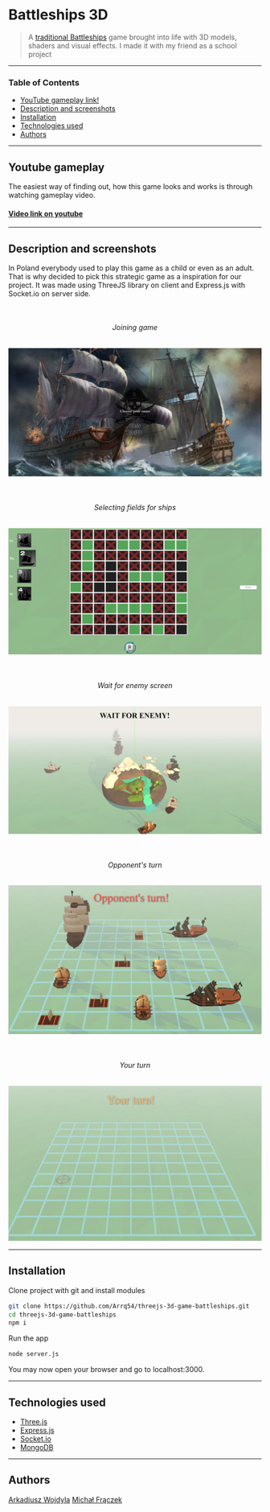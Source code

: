 
# Battleships 3D

> A  [traditional Battleships](https://en.wikipedia.org/wiki/Battleship_(game)) game brought into life with 3D models, shaders and visual effects. I made it with my friend as a school project 


---
 
### Table of Contents
- [YouTube gameplay link!](#youtube-gameplay)
- [Description and screenshots](#description-and-screenshots)
- [Installation](#installation)
- [Technologies used](#technologies-used)
- [Authors](#authors)



---
## Youtube gameplay
The easiest way of finding out, how this game looks and works is through watching gameplay video.

#### [Video link on youtube](https://www.youtube.com/watch?v=C4ymffR7JLY)

---
## Description and screenshots

In Poland everybody used to play this game as a child or even as an adult. That is why decided to pick this strategic game as a inspiration for our project. It was made using ThreeJS library on client and Express.js with Socket.io on server side.


<h6 style="text-align: center; margin-top: 50px">Joining game</h6>

![Homepage](https://raw.githubusercontent.com/Arrq54/Arrq54/main/threejs-3d-game-battleships/1.JPG)

<h6 style="text-align: center; margin-top: 50px">Selecting fields for ships</h6>

![Homepage](https://raw.githubusercontent.com/Arrq54/Arrq54/main/threejs-3d-game-battleships/2.JPG)


<h6 style="text-align: center; margin-top: 50px">Wait for enemy screen</h6>

![Homepage](https://raw.githubusercontent.com/Arrq54/Arrq54/main/threejs-3d-game-battleships/3.JPG)

<h6 style="text-align: center; margin-top: 50px">Opponent's turn</h6>

![Homepage](https://raw.githubusercontent.com/Arrq54/Arrq54/main/threejs-3d-game-battleships/4.JPG)

<h6 style="text-align: center; margin-top: 50px">Your turn</h6>

![Homepage](https://raw.githubusercontent.com/Arrq54/Arrq54/main/threejs-3d-game-battleships/5.JPG)






---

## Installation

Clone project with git and install modules

```bash
git clone https://github.com/Arrq54/threejs-3d-game-battleships.git
cd threejs-3d-game-battleships
npm i
```

Run the app



```bash
node server.js
```
You may now open your browser and go to localhost:3000.


---
## Technologies used
- [Three.js](https://threejs.org/)
- [Express.js](https://expressjs.com/)
- [Socket.io](https://socket.io/)
- [MongoDB](https://www.mongodb.com/)

---
## Authors
[Arkadiusz Wojdyla](https://github.com/Arrq54)
[Michał Frączek](https://github.com/VVhispo)
